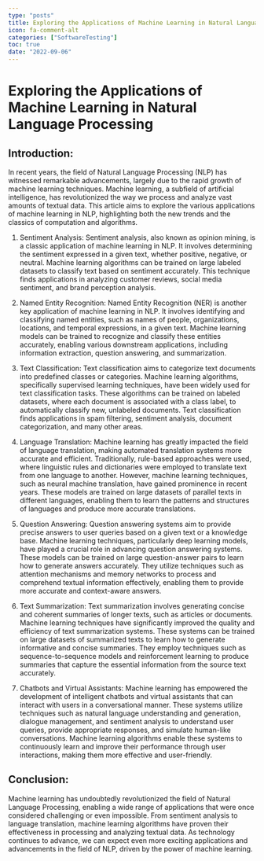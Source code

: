 ```yaml
---
type: "posts"
title: Exploring the Applications of Machine Learning in Natural Language Processing
icon: fa-comment-alt
categories: ["SoftwareTesting"]
toc: true
date: "2022-09-06"
---
```




# Exploring the Applications of Machine Learning in Natural Language Processing

## Introduction:
In recent years, the field of Natural Language Processing (NLP) has witnessed remarkable advancements, largely due to the rapid growth of machine learning techniques. Machine learning, a subfield of artificial intelligence, has revolutionized the way we process and analyze vast amounts of textual data. This article aims to explore the various applications of machine learning in NLP, highlighting both the new trends and the classics of computation and algorithms.

1. Sentiment Analysis:
Sentiment analysis, also known as opinion mining, is a classic application of machine learning in NLP. It involves determining the sentiment expressed in a given text, whether positive, negative, or neutral. Machine learning algorithms can be trained on large labeled datasets to classify text based on sentiment accurately. This technique finds applications in analyzing customer reviews, social media sentiment, and brand perception analysis.

2. Named Entity Recognition:
Named Entity Recognition (NER) is another key application of machine learning in NLP. It involves identifying and classifying named entities, such as names of people, organizations, locations, and temporal expressions, in a given text. Machine learning models can be trained to recognize and classify these entities accurately, enabling various downstream applications, including information extraction, question answering, and summarization.

3. Text Classification:
Text classification aims to categorize text documents into predefined classes or categories. Machine learning algorithms, specifically supervised learning techniques, have been widely used for text classification tasks. These algorithms can be trained on labeled datasets, where each document is associated with a class label, to automatically classify new, unlabeled documents. Text classification finds applications in spam filtering, sentiment analysis, document categorization, and many other areas.

4. Language Translation:
Machine learning has greatly impacted the field of language translation, making automated translation systems more accurate and efficient. Traditionally, rule-based approaches were used, where linguistic rules and dictionaries were employed to translate text from one language to another. However, machine learning techniques, such as neural machine translation, have gained prominence in recent years. These models are trained on large datasets of parallel texts in different languages, enabling them to learn the patterns and structures of languages and produce more accurate translations.

5. Question Answering:
Question answering systems aim to provide precise answers to user queries based on a given text or a knowledge base. Machine learning techniques, particularly deep learning models, have played a crucial role in advancing question answering systems. These models can be trained on large question-answer pairs to learn how to generate answers accurately. They utilize techniques such as attention mechanisms and memory networks to process and comprehend textual information effectively, enabling them to provide more accurate and context-aware answers.

6. Text Summarization:
Text summarization involves generating concise and coherent summaries of longer texts, such as articles or documents. Machine learning techniques have significantly improved the quality and efficiency of text summarization systems. These systems can be trained on large datasets of summarized texts to learn how to generate informative and concise summaries. They employ techniques such as sequence-to-sequence models and reinforcement learning to produce summaries that capture the essential information from the source text accurately.

7. Chatbots and Virtual Assistants:
Machine learning has empowered the development of intelligent chatbots and virtual assistants that can interact with users in a conversational manner. These systems utilize techniques such as natural language understanding and generation, dialogue management, and sentiment analysis to understand user queries, provide appropriate responses, and simulate human-like conversations. Machine learning algorithms enable these systems to continuously learn and improve their performance through user interactions, making them more effective and user-friendly.

## Conclusion:
Machine learning has undoubtedly revolutionized the field of Natural Language Processing, enabling a wide range of applications that were once considered challenging or even impossible. From sentiment analysis to language translation, machine learning algorithms have proven their effectiveness in processing and analyzing textual data. As technology continues to advance, we can expect even more exciting applications and advancements in the field of NLP, driven by the power of machine learning.